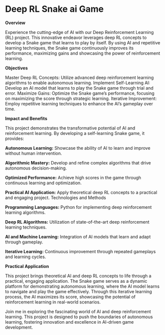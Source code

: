 # Deep RL Snake ai Game

**Overview**

Experience the cutting-edge of AI with our Deep Reinforcement Learning (RL) project. This innovative endeavor leverages deep RL concepts to develop a Snake game that learns to play by itself. By using AI and repetitive learning techniques, the Snake game continuously improves its performance, maximizing gains and showcasing the power of reinforcement learning.

**Objectives**

Master Deep RL Concepts: Utilize advanced deep reinforcement learning algorithms to enable autonomous learning.
Implement Self-Learning AI: Develop an AI model that learns to play the Snake game through trial and error.
Maximize Gains: Optimize the Snake game’s performance, focusing on maximizing the score through strategic learning.
Iterative Improvement: Employ repetitive learning techniques to enhance the AI’s gameplay over time.

**Impact and Benefits**

This project demonstrates the transformative potential of AI and reinforcement learning. By developing a self-learning Snake game, it provides:

**Autonomous Learning:** Showcase the ability of AI to learn and improve without human intervention.

  **Algorithmic Mastery:** Develop and refine complex algorithms that drive autonomous decision-making.
  
  **Optimized Performance:** Achieve high scores in the game through continuous learning and optimization.
  
  **Practical AI Application:** Apply theoretical deep RL concepts to a practical and engaging project.
  Technologies and Methods
  
  **Programming Languages:** Python for implementing deep reinforcement learning algorithms.
  
  **Deep RL Algorithms:** Utilization of state-of-the-art deep reinforcement learning techniques.
  
  **AI and Machine Learning:** Integration of AI models that learn and adapt through gameplay.
  
  **Iterative Learning:** Continuous improvement through repeated gameplays and learning cycles.

**Practical Application**

This project brings theoretical AI and deep RL concepts to life through a practical, engaging application. The Snake game serves as a dynamic platform for demonstrating autonomous learning, where the AI model learns to navigate and play the game effectively. Through this iterative learning process, the AI maximizes its score, showcasing the potential of reinforcement learning in real-world scenarios.

Join me in exploring the fascinating world of AI and deep reinforcement learning. This project is designed to push the boundaries of autonomous learning, fostering innovation and excellence in AI-driven game development.
